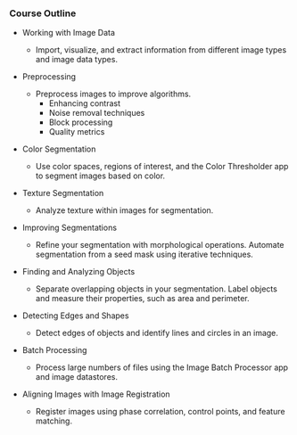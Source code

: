 
### Course Outline
- Working with Image Data
  - Import, visualize, and extract information from different image types and image data types.
- Preprocessing
  - Preprocess images to improve algorithms.
    - Enhancing contrast
    - Noise removal techniques
    - Block processing
    - Quality metrics

- Color Segmentation
  - Use color spaces, regions of interest, and the Color Thresholder app to segment images based on color.

- Texture Segmentation
  - Analyze texture within images for segmentation.

- Improving Segmentations
  - Refine your segmentation with morphological operations. Automate segmentation from a seed mask using iterative techniques.

- Finding and Analyzing Objects
  - Separate overlapping objects in your segmentation. Label objects and measure their properties, such as area and perimeter.

- Detecting Edges and Shapes
  - Detect edges of objects and identify lines and circles in an image.

- Batch Processing
  - Process large numbers of files using the Image Batch Processor app and image datastores.

- Aligning Images with Image Registration
  - Register images using phase correlation, control points, and feature matching.


